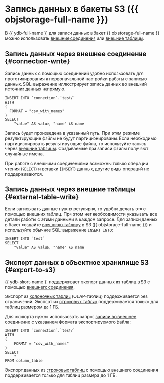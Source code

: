 # Запись данных в бакеты S3 ({{ objstorage-full-name }})

В {{ ydb-full-name }} для записи данных в бакет {{ objstorage-full-name }} можно использовать [внешние соединения](#connection-write) или [внешние таблицы](#external-table-write).

## Запись данных через внешнее соединение {#connection-write}

Запись данных с помощью соединений удобно использовать для прототипирования и первоначальной настройки работы с записью данных. SQL-выражение иллюстрирует запись данных во внешний источник данных напрямую.

```yql
INSERT INTO `connection`.`test/`
WITH
(
  FORMAT = "csv_with_names"
)
SELECT
    "value" AS value, "name" AS name
```

Запись будет произведена в указанный путь. При этом режиме результирующие файлы не будут партиционированы. Если необходимо партиционировать результирующие файлы, то используйте запись через [внешние таблицы](#external-table-write). Создаваемые при записи файлы получают случайные имена.

При работе с внешними соединениями возможны только операции чтения (`SELECT`) и вставки (`INSERT`) данных, другие виды операций не поддерживаются.

## Запись данных через внешние таблицы {#external-table-write}

Если записывать данные нужно регулярно, то удобно делать это с помощью внешних таблиц. При этом нет необходимости указывать все детали работы с этими данными в каждом запросе. Для записи данных в бакет создайте [внешнюю таблицу](external_table.md) в S3 ({{ objstorage-full-name }}) и используйте обычное SQL-выражение `INSERT INTO`:

```yql
INSERT INTO `test`
SELECT
    "value" AS value, "name" AS name
```

## Экспорт данных в объектное хранилище S3 {#export-to-s3}

{{ ydb-short-name }} поддерживает экспорт данных из таблиц в S3 с помощью [внешнего соединения](../../datamodel/external_data_source.md).

Экспорт из [колоночных таблиц](../../datamodel/table.md#column-oriented-tables) (OLAP-таблиц) поддерживается без ограничений. Экспорт из [строковых таблиц](../../datamodel/table.md#row-oriented-tables) поддерживается только для таблиц размером до 1 ГБ.

Для экспорта нужно использовать запрос [записи во внешнее соединение](#connection-write) с указанием [формата экспортируемого файла](./formats.md):

```yql
INSERT INTO `connection`.`test/`
WITH
(
    FORMAT = "csv_with_names"
)
SELECT
    *
FROM column_table
```

Экспорт данных из [строковых таблиц](../../datamodel/table.md#row-oriented-tables) с помощью внешнего соединения поддерживается только для таблиц размера до 1 ГБ.
